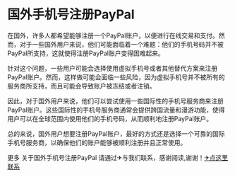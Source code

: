 # 国外手机号注册PayPal

在国外，许多人都希望能够注册一个PayPal账户，以便进行在线交易和支付。然而，对于一些国外用户来说，他们可能面临着一个难题：他们的手机号码并不被PayPal所支持，这就使得注册PayPal账户变得困难起来。

针对这个问题，一些用户可能会选择使用虚拟手机号或者其他替代方案来注册PayPal账户。然而，这样做可能会面临一些风险，因为虚拟手机号并不被所有的服务商所支持，而且可能会导致账户被冻结或者注销。

因此，对于国外用户来说，他们可以尝试使用一些国际性的手机号服务商来注册PayPal账户。这些国际性的手机号服务商通常会提供跨国流量和漫游功能，使得用户可以在全球范围内使用他们的手机号码，从而顺利地注册PayPal账户。

总的来说，国外用户想要注册PayPal账户，最好的方式还是选择一个可靠的国际手机号服务商，以确保他们的账户能够被顺利注册并且正常使用。

更多 关于国外手机号注册PayPal 请通过✈与我们联系，感谢阅读,谢谢！[✈点这里联系](https://add.k02.cc)